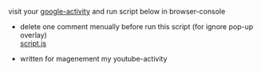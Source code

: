 visit your [google-activity](https://myactivity.google.com/page?hl=ko&utm_medium=web&utm_source=youtube&page=youtube_comments) and run script below in browser-console
* delete one comment menually before run this script (for ignore pop-up overlay)  
[script.js](https://github.com/shlifedev/delete-all-youtube-comments/blob/main/script.js)

- written for magenement my youtube-activity 

